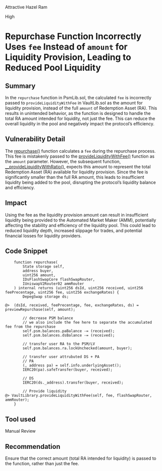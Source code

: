 Attractive Hazel Ram

High

# Repurchase Function Incorrectly Uses `fee` Instead of `amount` for Liquidity Provision, Leading to Reduced Pool Liquidity

## Summary
In the `repurchase` function in PsmLib.sol, the calculated `fee` is incorrectly passed to `provideLiquidityWithFee` in VaultLib.sol as the amount for liquidity provision, instead of the full `amount` of Redemption Asset (RA). This results in unintended behavior, as the function is designed to handle the total RA amount intended for liquidity, not just the fee. This can reduce the overall liquidity in the pool and negatively impact the protocol’s efficiency.

## Vulnerability Detail

The [repurchase()](https://github.com/sherlock-audit/2024-08-cork-protocol/blob/db23bf67e45781b00ee6de5f6f23e621af16bd7e/Depeg-swap/contracts/libraries/PsmLib.sol#L321) function calculates a `fee` during the repurchase process. This fee is mistakenly passed to the [provideLiquidityWithFee()](https://github.com/sherlock-audit/2024-08-cork-protocol/blob/db23bf67e45781b00ee6de5f6f23e621af16bd7e/Depeg-swap/contracts/libraries/VaultLib.sol#L608) function as the `amount` parameter. However, the subsequent function, [__provideLiquidityWithRatio()](https://github.com/sherlock-audit/2024-08-cork-protocol/blob/db23bf67e45781b00ee6de5f6f23e621af16bd7e/Depeg-swap/contracts/libraries/VaultLib.sol#L123), expects this amount to represent the total Redemption Asset (RA) available for liquidity provision. Since the fee is significantly smaller than the full RA amount, this leads to insufficient liquidity being added to the pool, disrupting the protocol’s liquidity balance and efficiency.

## Impact
Using the fee as the liquidity provision amount can result in insufficient liquidity being provided to the Automated Market Maker (AMM), potentially affecting the stability and efficiency of the liquidity pool. This could lead to reduced liquidity depth, increased slippage for trades, and potential financial losses for liquidity providers.

## Code Snippet
```solidity
    function repurchase(
        State storage self,
        address buyer,
        uint256 amount,
        IDsFlashSwapCore flashSwapRouter,
        IUniswapV2Router02 ammRouter
    ) internal returns (uint256 dsId, uint256 received, uint256 feePrecentage, uint256 fee, uint256 exchangeRates) {
        DepegSwap storage ds;

@>  (dsId, received, feePrecentage, fee, exchangeRates, ds) = previewRepurchase(self, amount);

        // decrease PSM balance
        // we also include the fee here to separate the accumulated fee from the repurchase
        self.psm.balances.paBalance -= (received);
        self.psm.balances.dsBalance -= (received);

        // transfer user RA to the PSM/LV
        self.psm.balances.ra.lockUnchecked(amount, buyer);

        // transfer user attrubuted DS + PA
        // PA
        (, address pa) = self.info.underlyingAsset();
        IERC20(pa).safeTransfer(buyer, received);

        // DS
        IERC20(ds._address).transfer(buyer, received);

        // Provide liquidity
@> VaultLibrary.provideLiquidityWithFee(self, fee, flashSwapRouter, ammRouter);
    }
```
## Tool used

Manual Review

## Recommendation
Ensure that the correct amount (total RA intended for liquidity) is passed to the function, rather than just the fee.